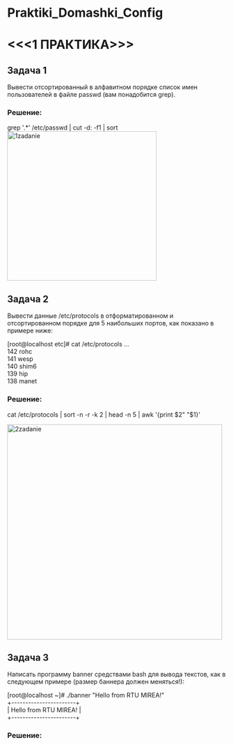# Praktiki_Domashki_Config
# <<<1 ПРАКТИКА>>>
## Задача 1
Вывести отсортированный в алфавитном порядке список имен пользователей в файле passwd (вам понадобится grep).

### Решение: 
grep '.*' /etc/passwd | cut -d: -f1 | sort  
<img width="343" alt="1zadanie" src="https://github.com/user-attachments/assets/94175a47-9734-478c-97b6-44bcd3ceebfa">



## Задача 2
Вывести данные /etc/protocols в отформатированном и отсортированном порядке для 5 наибольших портов, как показано в примере ниже:

[root@localhost etc]# cat /etc/protocols ...  
142 rohc  
141 wesp  
140 shim6  
139 hip  
138 manet  
### Решение:
cat /etc/protocols | sort -n -r -k 2 | head -n 5 | awk '{print $2" "$1}'

<img width="494" alt="2zadanie" src="https://github.com/user-attachments/assets/169a3bbc-8960-455e-ab4f-c251bfadfdd6">




## Задача 3
Написать программу banner средствами bash для вывода текстов, как в следующем примере (размер баннера должен меняться!):

[root@localhost ~]# ./banner "Hello from RTU MIREA!"  
+-----------------------+  
| Hello from RTU MIREA! |  
+-----------------------+ 
### Решение:
